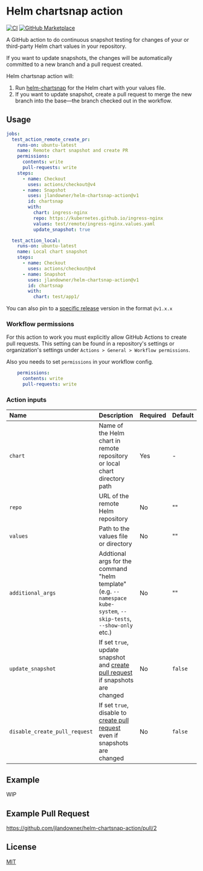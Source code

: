 # Helm chartsnap action
[![CI](https://github.com/jlandowner/helm-chartsnap-action/actions/workflows/test.yaml/badge.svg)](https://github.com/jlandowner/helm-chartsnap-action/actions/workflows/test.yaml)
[![GitHub Marketplace](https://img.shields.io/badge/Marketplace-Helm%20chartsnap%20action-blue.svg?colorA=24292e&colorB=0366d6&style=flat&longCache=true&logo=github)](https://github.com/marketplace/actions/helm-chartsnap-action)

A GitHub action to do continuous snapshot testing for changes of your or third-party Helm chart values in your repository.

If you want to update snapshots, the changes will be automatically committed to a new branch and a pull request created.

Helm chartsnap action will:

1. Run [helm-chartsnap](https://github.com/jlandowner/helm-chartsnap) for the Helm chart with your values file.
2. If you want to update snapshot, create a pull request to merge the new branch into the base&mdash;the branch checked out in the workflow.

## Usage

```yaml
jobs:
  test_action_remote_create_pr:
    runs-on: ubuntu-latest
    name: Remote chart snapshot and create PR
    permissions:
      contents: write
      pull-requests: write
    steps:
      - name: Checkout
        uses: actions/checkout@v4
      - name: Snapshot
        uses: jlandowner/helm-chartsnap-action@v1
        id: chartsnap
        with:
          chart: ingress-nginx
          repo: https://kubernetes.github.io/ingress-nginx
          values: test/remote/ingress-nginx.values.yaml
          update_snapshot: true

  test_action_local:
    runs-on: ubuntu-latest
    name: Local chart snapshot
    steps:
      - name: Checkout
        uses: actions/checkout@v4
      - name: Snapshot
        uses: jlandowner/helm-chartsnap-action@v1
        id: chartsnap
        with:
          chart: test/app1/

```

You can also pin to a [specific release](https://github.com/jlandowner/helm-chartsnap-action/releases) version in the format `@v1.x.x`

### Workflow permissions

For this action to work you must explicitly allow GitHub Actions to create pull requests.
This setting can be found in a repository's settings or organization's settings under `Actions > General > Workflow permissions`.

Also you needs to set `permissions` in your workflow config.

```yaml
    permissions:
      contents: write
      pull-requests: write
```

### Action inputs

| Name | Description | Required | Default |
|:-----|:------------|:---------|:--------|
| `chart` | Name of the Helm chart in remote repository or local chart directory path | Yes | - |
| `repo` | URL of the remote Helm repository | No | "" |
| `values` | Path to the values file or directory | No | "" |
| `additional_args` | Addtional args for the command "helm template" (e.g. `--namespace kube-system`, `--skip-tests`, `--show-only` etc.) | No | "" |
| `update_snapshot` | If set `true`, update snapshot and [create pull request](https://github.com/peter-evans/create-pull-request) if snapshots are changed | No | `false` |
| `disable_create_pull_request` | If set `true`, disable to [create pull request](https://github.com/peter-evans/create-pull-request) even if snapshots are changed | No | `false` |

## Example

WIP

## Example Pull Request

https://github.com/jlandowner/helm-chartsnap-action/pull/2

## License

[MIT](LICENSE)
